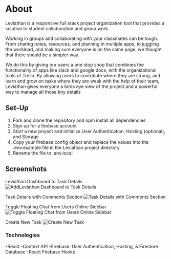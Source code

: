 # About

Leviathan is a responsive full stack project organization tool that provides a solution to student collaboration and group work.

Working in groups and collaborating with your classmates can be tough. From sharing notes, resources, and planning in multiple apps, to juggling the workload, and making sure everyone is on the same page, we thought that there should be a simpler way.

We do this by giving our users a one stop shop that combines the functionality of apps like slack and google docs, with the organizational tools of Trello. By allowing users to contribute where they are strong, and learn and grow on tasks where they are weak with the help of their team, Leviathan gives everyone a birds eye view of the project and a powerful way to manage all those tiny details

## Set-Up

1. Fork and clone the repository and npm install all dependencies 
2. Sign up for a firebase account
3. Start a new project and initialize User Authentication, Hosting (optional), and Storage 
4. Copy your firebase config object and replace the values into the .env.example file in the Leviathan project directory
5. Rename the file to .env.local

## Screenshots

Leviathan Dashboard to Task Details
![AddLeviathan Dashboard to Task Details](gifs/add.gif)

Task Details with Comments Section
![Task Details with Comments Section](gifs/add.gif)

Toggle Floating Chat from Users Online Sidebar
![Toggle Floating Chat from Users Online Sidebar](gifs/add.gif)

Create New Task
![Create New Task](gifs/add.gif)

### Technologies

-React
-Context API
-Firebase: User Authentication, Hosting, & Firestore Database
-React Firebase Hooks

